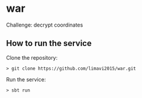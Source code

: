 # war
Challenge: decrypt coordinates

## How to run the service
Clone the repository:
```
> git clone https://github.com/limavi2015/war.git
```
Run the service:
```
> sbt run
```



